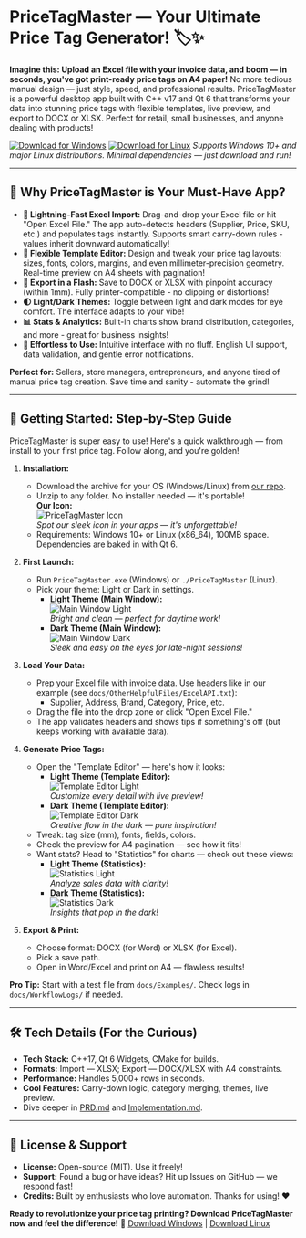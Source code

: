 # PriceTagMaster — Your Ultimate Price Tag Generator! 🏷️✨

**Imagine this: Upload an Excel file with your invoice data, and boom — in seconds, you've got print-ready price tags on A4 paper!** No more tedious manual design — just style, speed, and professional results. PriceTagMaster is a powerful desktop app built with C++ v17 and Qt 6 that transforms your data into stunning price tags with flexible templates, live preview, and export to DOCX or XLSX. Perfect for retail, small businesses, and anyone dealing with products!

[![Download for Windows](https://img.shields.io/badge/Download-Windows-blue?style=for-the-badge&logo=windows)](https://example.com/download/windows)
[![Download for Linux](https://img.shields.io/badge/Download-Linux-green?style=for-the-badge&logo=linux)](https://example.com/download/linux)
*Supports Windows 10+ and major Linux distributions. Minimal dependencies — just download and run!*

---

## 🌟 Why PriceTagMaster is Your Must-Have App?

- **🚀 Lightning-Fast Excel Import:** Drag-and-drop your Excel file or hit "Open Excel File." The app auto-detects headers (Supplier, Price, SKU, etc.) and populates tags instantly. Supports smart carry-down rules - values inherit downward automatically!
- **🎨 Flexible Template Editor:** Design and tweak your price tag layouts: sizes, fonts, colors, margins, and even millimeter-precision geometry. Real-time preview on A4 sheets with pagination!
- **📄 Export in a Flash:** Save to DOCX or XLSX with pinpoint accuracy (within 1mm). Fully printer-compatible - no clipping or distortions!
- **🌓 Light/Dark Themes:** Toggle between light and dark modes for eye comfort. The interface adapts to your vibe!
- **📊 Stats & Analytics:** Built-in charts show brand distribution, categories, and more - great for business insights!
- **🔧 Effortless to Use:** Intuitive interface with no fluff. English UI support, data validation, and gentle error notifications.

**Perfect for:** Sellers, store managers, entrepreneurs, and anyone tired of manual price tag creation. Save time and sanity - automate the grind!

---

## 🚀 Getting Started: Step-by-Step Guide

PriceTagMaster is super easy to use! Here's a quick walkthrough — from install to your first price tag. Follow along, and you're golden!

1. **Installation:**

   - Download the archive for your OS (Windows/Linux) from [our repo](https://example.com/download).
   - Unzip to any folder. No installer needed — it's portable!  
     **Our Icon:**  
     ![PriceTagMaster Icon](docs/DesignScrins/PriceTagManagerIcon.jpg)  
     *Spot our sleek icon in your apps — it's unforgettable!*
   - Requirements: Windows 10+ or Linux (x86_64), 100MB space. Dependencies are baked in with Qt 6.
2. **First Launch:**

   - Run `PriceTagMaster.exe` (Windows) or `./PriceTagMaster` (Linux).
   - Pick your theme: Light or Dark in settings.
     - **Light Theme (Main Window):**  
       ![Main Window Light](docs/DesignScrins/MainWindowLight.png)  
       *Bright and clean — perfect for daytime work!*
     - **Dark Theme (Main Window):**  
       ![Main Window Dark](docs/DesignScrins/MainWindow.png)  
       *Sleek and easy on the eyes for late-night sessions!*
3. **Load Your Data:**

   - Prep your Excel file with invoice data. Use headers like in our example (see `docs/OtherHelpfulFiles/ExcelAPI.txt`):
     - Supplier, Address, Brand, Category, Price, etc.
   - Drag the file into the drop zone or click "Open Excel File."
   - The app validates headers and shows tips if something's off (but keeps working with available data).
4. **Generate Price Tags:**

   - Open the "Template Editor" — here's how it looks:
     - **Light Theme (Template Editor):**  
       ![Template Editor Light](docs/DesignScrins/TemplateEditorLight.png)  
       *Customize every detail with live preview!*
     - **Dark Theme (Template Editor):**  
       ![Template Editor Dark](docs/DesignScrins/TemplateEditorBlack.png)  
       *Creative flow in the dark — pure inspiration!*
   - Tweak: tag size (mm), fonts, fields, colors.
   - Check the preview for A4 pagination — see how it fits!
   - Want stats? Head to "Statistics" for charts — check out these views:
     - **Light Theme (Statistics):**  
       ![Statistics Light](docs/DesignScrins/StatisticsWindowLight.png)  
       *Analyze sales data with clarity!*
     - **Dark Theme (Statistics):**  
       ![Statistics Dark](docs/DesignScrins/StatisticsWindow.png)  
       *Insights that pop in the dark!*
5. **Export & Print:**

   - Choose format: DOCX (for Word) or XLSX (for Excel).
   - Pick a save path.
   - Open in Word/Excel and print on A4 — flawless results!

**Pro Tip:** Start with a test file from `docs/Examples/`. Check logs in `docs/WorkflowLogs/` if needed.

---

## 🛠️ Tech Details (For the Curious)

- **Tech Stack:** C++17, Qt 6 Widgets, CMake for builds.
- **Formats:** Import — XLSX; Export — DOCX/XLSX with A4 constraints.
- **Performance:** Handles 5,000+ rows in seconds.
- **Cool Features:** Carry-down logic, category merging, themes, live preview.
- Dive deeper in [PRD.md](docs/PRD.md) and [Implementation.md](docs/Implementation.md).

---

## 📝 License & Support

- **License:** Open-source (MIT). Use it freely!
- **Support:** Found a bug or have ideas? Hit up Issues on GitHub — we respond fast!
- **Credits:** Built by enthusiasts who love automation. Thanks for using! ❤️

**Ready to revolutionize your price tag printing? Download PriceTagMaster now and feel the difference!** 🚀
[Download Windows](https://example.com/download/windows) | [Download Linux](https://example.com/download/linux)
